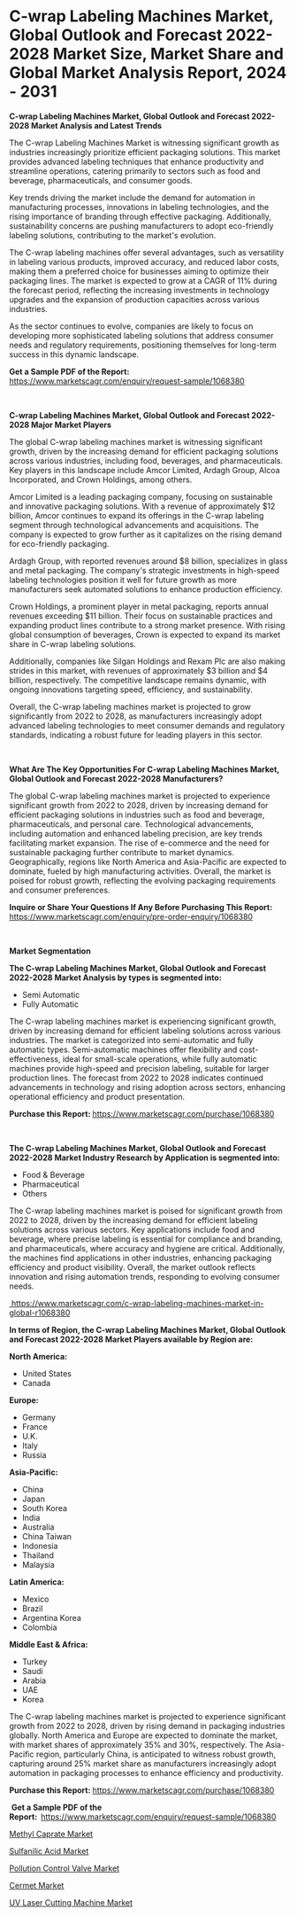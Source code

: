 <p><h1>C-wrap Labeling Machines Market, Global Outlook and Forecast 2022-2028 Market Size, Market Share and Global Market Analysis Report, 2024 - 2031</h1></p><p><strong>C-wrap Labeling Machines Market, Global Outlook and Forecast 2022-2028 Market Analysis and Latest Trends</strong></p>
<p><p>The C-wrap Labeling Machines Market is witnessing significant growth as industries increasingly prioritize efficient packaging solutions. This market provides advanced labeling techniques that enhance productivity and streamline operations, catering primarily to sectors such as food and beverage, pharmaceuticals, and consumer goods. </p><p>Key trends driving the market include the demand for automation in manufacturing processes, innovations in labeling technologies, and the rising importance of branding through effective packaging. Additionally, sustainability concerns are pushing manufacturers to adopt eco-friendly labeling solutions, contributing to the market's evolution.</p><p>The C-wrap labeling machines offer several advantages, such as versatility in labeling various products, improved accuracy, and reduced labor costs, making them a preferred choice for businesses aiming to optimize their packaging lines. The market is expected to grow at a CAGR of 11% during the forecast period, reflecting the increasing investments in technology upgrades and the expansion of production capacities across various industries. </p><p>As the sector continues to evolve, companies are likely to focus on developing more sophisticated labeling solutions that address consumer needs and regulatory requirements, positioning themselves for long-term success in this dynamic landscape.</p></p>
<p><strong>Get a Sample PDF of the Report:&nbsp;</strong> <a href="https://www.marketscagr.com/enquiry/request-sample/1068380">https://www.marketscagr.com/enquiry/request-sample/1068380</a></p>
<p>&nbsp;</p>
<p><strong>C-wrap Labeling Machines Market, Global Outlook and Forecast 2022-2028 Major Market Players</strong></p>
<p><p>The global C-wrap labeling machines market is witnessing significant growth, driven by the increasing demand for efficient packaging solutions across various industries, including food, beverages, and pharmaceuticals. Key players in this landscape include Amcor Limited, Ardagh Group, Alcoa Incorporated, and Crown Holdings, among others.</p><p>Amcor Limited is a leading packaging company, focusing on sustainable and innovative packaging solutions. With a revenue of approximately $12 billion, Amcor continues to expand its offerings in the C-wrap labeling segment through technological advancements and acquisitions. The company is expected to grow further as it capitalizes on the rising demand for eco-friendly packaging.</p><p>Ardagh Group, with reported revenues around $8 billion, specializes in glass and metal packaging. The company's strategic investments in high-speed labeling technologies position it well for future growth as more manufacturers seek automated solutions to enhance production efficiency.</p><p>Crown Holdings, a prominent player in metal packaging, reports annual revenues exceeding $11 billion. Their focus on sustainable practices and expanding product lines contribute to a strong market presence. With rising global consumption of beverages, Crown is expected to expand its market share in C-wrap labeling solutions.</p><p>Additionally, companies like Silgan Holdings and Rexam Plc are also making strides in this market, with revenues of approximately $3 billion and $4 billion, respectively. The competitive landscape remains dynamic, with ongoing innovations targeting speed, efficiency, and sustainability.</p><p>Overall, the C-wrap labeling machines market is projected to grow significantly from 2022 to 2028, as manufacturers increasingly adopt advanced labeling technologies to meet consumer demands and regulatory standards, indicating a robust future for leading players in this sector.</p></p>
<p>&nbsp;</p>
<p><strong>What Are The Key Opportunities For C-wrap Labeling Machines Market, Global Outlook and Forecast 2022-2028 Manufacturers?</strong></p>
<p><p>The global C-wrap labeling machines market is projected to experience significant growth from 2022 to 2028, driven by increasing demand for efficient packaging solutions in industries such as food and beverage, pharmaceuticals, and personal care. Technological advancements, including automation and enhanced labeling precision, are key trends facilitating market expansion. The rise of e-commerce and the need for sustainable packaging further contribute to market dynamics. Geographically, regions like North America and Asia-Pacific are expected to dominate, fueled by high manufacturing activities. Overall, the market is poised for robust growth, reflecting the evolving packaging requirements and consumer preferences.</p></p>
<p><strong>Inquire or Share Your Questions If Any Before Purchasing This Report:</strong> <a href="https://www.marketscagr.com/enquiry/pre-order-enquiry/1068380">https://www.marketscagr.com/enquiry/pre-order-enquiry/1068380</a></p>
<p>&nbsp;</p>
<p><strong>Market Segmentation</strong></p>
<p><strong>The C-wrap Labeling Machines Market, Global Outlook and Forecast 2022-2028 Market Analysis by types is segmented into:</strong></p>
<p><ul><li>Semi Automatic</li><li>Fully Automatic</li></ul></p>
<p><p>The C-wrap labeling machines market is experiencing significant growth, driven by increasing demand for efficient labeling solutions across various industries. The market is categorized into semi-automatic and fully automatic types. Semi-automatic machines offer flexibility and cost-effectiveness, ideal for small-scale operations, while fully automatic machines provide high-speed and precision labeling, suitable for larger production lines. The forecast from 2022 to 2028 indicates continued advancements in technology and rising adoption across sectors, enhancing operational efficiency and product presentation.</p></p>
<p><strong>Purchase this Report:&nbsp;</strong><a href="https://www.marketscagr.com/purchase/1068380">https://www.marketscagr.com/purchase/1068380</a></p>
<p>&nbsp;</p>
<p><strong>The C-wrap Labeling Machines Market, Global Outlook and Forecast 2022-2028 Market Industry Research by Application is segmented into:</strong></p>
<p><ul><li>Food & Beverage</li><li>Pharmaceutical</li><li>Others</li></ul></p>
<p><p>The C-wrap labeling machines market is poised for significant growth from 2022 to 2028, driven by the increasing demand for efficient labeling solutions across various sectors. Key applications include food and beverage, where precise labeling is essential for compliance and branding, and pharmaceuticals, where accuracy and hygiene are critical. Additionally, the machines find applications in other industries, enhancing packaging efficiency and product visibility. Overall, the market outlook reflects innovation and rising automation trends, responding to evolving consumer needs.</p></p>
<p><a href="https://www.marketscagr.com/c-wrap-labeling-machines-market-in-global-r1068380">&nbsp;https://www.marketscagr.com/c-wrap-labeling-machines-market-in-global-r1068380</a></p>
<p><strong>In terms of Region, the C-wrap Labeling Machines Market, Global Outlook and Forecast 2022-2028 Market Players available by Region are:</strong></p>
<p>
    <p> <strong> North America: </strong>
        <ul>
            <li>United States</li>
            <li>Canada</li>
        </ul>
        </p> 
    <p> <strong> Europe: </strong>
        <ul>
            <li>Germany</li>
            <li>France</li>
            <li>U.K.</li>
            <li>Italy</li>
            <li>Russia</li>
        </ul>
        </p> 
    <p> <strong> Asia-Pacific: </strong>
        <ul>
            <li>China</li>
            <li>Japan</li>
            <li>South Korea</li>
            <li>India</li>
            <li>Australia</li>
            <li>China Taiwan</li>
            <li>Indonesia</li>
            <li>Thailand</li>
            <li>Malaysia</li>
        </ul>
        </p> 
    <p> <strong> Latin America: </strong>
        <ul>
            <li>Mexico</li>
            <li>Brazil</li>
            <li>Argentina Korea</li>
            <li>Colombia</li>
        </ul>
        </p> 
    <p> <strong> Middle East & Africa: </strong>
        <ul>
            <li>Turkey</li>
            <li>Saudi</li>
            <li>Arabia</li>
            <li>UAE</li>
            <li>Korea</li>
        </ul>
    </p>
    </p>
<p><p>The C-wrap labeling machines market is projected to experience significant growth from 2022 to 2028, driven by rising demand in packaging industries globally. North America and Europe are expected to dominate the market, with market shares of approximately 35% and 30%, respectively. The Asia-Pacific region, particularly China, is anticipated to witness robust growth, capturing around 25% market share as manufacturers increasingly adopt automation in packaging processes to enhance efficiency and productivity.</p></p>
<p><strong>Purchase this Report: </strong><a href="https://www.marketscagr.com/purchase/1068380">https://www.marketscagr.com/purchase/1068380</a></p>
<p>&nbsp;<strong>Get a Sample PDF of the Report:&nbsp;&nbsp;</strong><a href="https://www.marketscagr.com/enquiry/request-sample/1068380">https://www.marketscagr.com/enquiry/request-sample/1068380</a></p>
<p><strong></strong></p>
<p><p><a href="https://medium.com/@caylawisoky8698/global-methyl-caprate-industry-analysis-share-growth-trends-and-forecast-2024-to-2031-7d82adfe27dc">Methyl Caprate Market</a></p><p><a href="https://issuu.com/reportprime-2/docs/sulfanilic-acid-market-size-2030.pp_92c9bb93947aa4">Sulfanilic Acid Market</a></p><p><a href="https://www.linkedin.com/pulse/analyzing-pollution-control-valve-market-dynamics-growth-drivers-z9xwe?trackingId=BIDjIiX0TNaGWIh%2FuO0gVw%3D%3D">Pollution Control Valve Market</a></p><p><a href="https://issuu.com/reportprime-2/docs/cermet-market-size-2030.pptx_e9f431ecee94f9">Cermet Market</a></p><p><a href="https://medium.com/@lindakreitz382024/the-uv-laser-cutting-machine-market-prioritizes-cost-control-and-efficiency-enhancement-7dc101b45fec">UV Laser Cutting Machine Market</a></p></p>